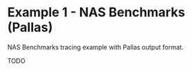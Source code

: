 # Example 1 - NAS Benchmarks (Pallas)

NAS Benchmarks tracing example with Pallas output format.

TODO
